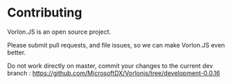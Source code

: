 # Contributing

Vorlon.JS is an open source project.

Please submit pull requests, and file issues, so we can make Vorlon.JS even better.

Do not work directly on master, commit your changes to the current dev branch : <https://github.com/MicrosoftDX/Vorlonjs/tree/development-0.0.16> 



